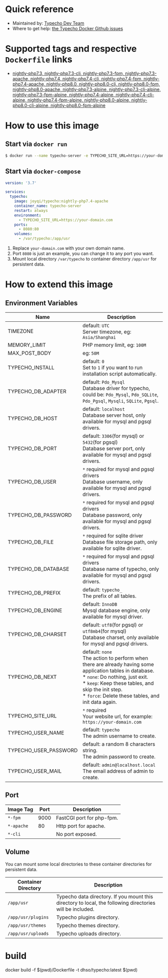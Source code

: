 # Quick reference

* Maintained by: [Typecho Dev Team](https://github.com/typecho)
* Where to get help: [the Typecho Docker Github issues](https://github.com/typecho/Dockerfile/issues)

# Supported tags and respective `Dockerfile` links

* [nightly-php7.3, nightly-php7.3-cli, nightly-php7.3-fpm, nightly-php7.3-apache, nightly-php7.4, nightly-php7.4-cli, nightly-php7.4-fpm, nightly-php7.4-apache, nightly-php8.0, nightly-php8.0-cli, nightly-php8.0-fpm, nightly-php8.0-apache, nightly-php7.3-alpine, nightly-php7.3-cli-alpine, nightly-php7.3-fpm-alpine, nightly-php7.4-alpine, nightly-php7.4-cli-alpine, nightly-php7.4-fpm-alpine, nightly-php8.0-alpine, nightly-php8.0-cli-alpine, nightly-php8.0-fpm-alpine](https://github.com/typecho/Dockerfile)

# How to use this image

## Start via `docker run`

```bash
$ docker run --name typecho-server -e TYPECHO_SITE_URL=https://your-domain.com -d joyqi/typecho:nightly-php7.4-apache
```

## Start via `docker-compose`

```yaml
version: '3.7'

services:
  typecho:
    image: joyqi/typecho:nightly-php7.4-apache
    container_name: typecho-server
    restart: always
    environment:
      - TYPECHO_SITE_URL=https://your-domain.com
    ports:
      - 8080:80
    volumes:
      - /var/typecho:/app/usr
```

1. Replace `your-domain.com` with your own domain name.
2. Port `8080` is just an example, you can change it to any port you want.
3. Mount local directory `/var/typecho` to container directory `/app/usr` for persistent data.

# How to extend this image

## Environment Variables

| Name                    | Description                                                                                          |
|-------------------------|------------------------------------------------------------------------------------------------------|
| TIMEZONE                | default: `UTC`<br>Server timezone, eg: `Asia/Shanghai`                                               |
| MEMORY_LIMIT            | PHP memory limit, eg: `100M`                                                                         |
| MAX_POST_BODY           | eg: `50M`                                                                                            |
| TYPECHO_INSTALL         | default: `0`<br>Set to `1` if you want to run installation script automatically.                      |
| TYPECHO_DB_ADAPTER      | default: `Pdo_Mysql`<br>Database driver for typecho, could be: `Pdo_Mysql`, `Pdo_SQLite`, `Pdo_Pgsql`, `Mysqli`, `SQLite`, `Pgsql`.|
| TYPECHO_DB_HOST         | default: `localhost`<br>Database server host, only available for mysql and pgsql drivers.             |
| TYPECHO_DB_PORT         | default: `3306`(for mysql) or `5432`(for pgsql)<br>Database server port, only available for mysql and pgsql drivers.|
| TYPECHO_DB_USER         | `*` required for mysql and pgsql drivers<br>Database username, only available for mysql and pgsql drivers.|
| TYPECHO_DB_PASSWORD     | `*` required for mysql and pgsql drivers<br>Database password, only available for mysql and pgsql drivers.|
| TYPECHO_DB_FILE         | `*` required for sqlite driver<br>Database file storage path, only available for sqlite driver.       |
| TYPECHO_DB_DATABASE     | `*` required for mysql and pgsql drivers<br>Database name of typecho, only available for mysql and pgsql drivers.|
| TYPECHO_DB_PREFIX       | default: `typecho_`<br>The prefix of all tables.                                                     |
| TYPECHO_DB_ENGINE       | default: `InnoDB`<br>Mysql database engine, only available for mysql driver.                          |
| TYPECHO_DB_CHARSET      | default: `utf8`(for pgsql) or `utf8mb4`(for mysql)<br>Database charset, only available for mysql and pgsql drivers.|
| TYPECHO_DB_NEXT         | default: `none`<br>The action to perform when there are already having some application tables in database.<br>* `none`: Do nothing, just exit.<br>* `keep`: Keep these tables, and skip the init step.<br>* `force`: Delete these tables, and init data again.|
| TYPECHO_SITE_URL        | `*` required<br>Your website url, for example: `https://your-domain.com`                             |
| TYPECHO_USER_NAME       | default: `typecho`<br>The admin username to create.                                                  |
| TYPECHO_USER_PASSWORD   | default: a random 8 characters string.<br>The admin password to create.                              |
| TYPECHO_USER_MAIL       | default: `admin@localhost.local`<br>The email address of admin to create.                            |

## Port

| Image Tag               | Port | Description                                                                                       |
|-------------------------|------|----------------------------------------------------------------------------------------------------|
| `*-fpm`                 | 9000 | FastCGI port for php-fpm.                                                                          |
| `*-apache`              | 80   | Http port for apache.                                                                              |
| `*-cli`                 |      | No port exposed.                                                                                   |

## Volume

You can mount some local directories to these container directories for persistent data.

| Container Directory     | Description                                                                                       |
|-------------------------|----------------------------------------------------------------------------------------------------|
| `/app/usr`              | Typecho data directory. If you mount this directory to local, the following directories will be included. |
| `/app/usr/plugins`      | Typecho plugins directory.                                                                         |
| `/app/usr/themes`       | Typecho themes directory.                                                                          |
| `/app/usr/uploads`      | Typecho uploads directory.                                                                         |

# build

docker build -f $(pwd)/Dockerfile -t dhso/typecho:latest $(pwd)